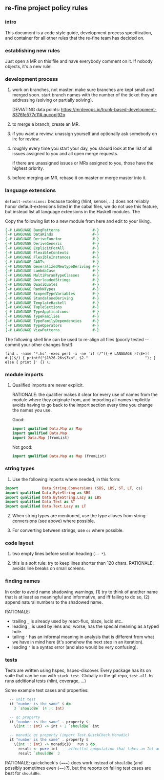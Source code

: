 
## re-fine project policy rules

### intro

This document is a code style guide, development process
specification, and container for all other rules that the re-fine team
has decided on.


### establishing new rules

Just open a MR on this file and have everybody comment on it.  If
nobody objects, it's a new rule!


### development process

1. work on branches, not master.  make sure branches are kept small
   and merged soon.  start branch names with the number of the ticket
   they are addressing (solving or partially solving).

   DEVIATING data points: https://mrdevops.io/trunk-based-development-8376fe577c11#.qucopj92o

2. to merge a branch, create an MR.

3. if you want a review, unassign yourself and optionally ask somebody
   on irc for review.

4. roughly every time you start your day, you should look at the list
   of all issues assigned to you and all open merge requests.

   if there are unassigned issues or MRs assigned to you, those have
   the highest priority.

5. before merging an MR, rebase it on master or merge master into it.


### language extensions

`default-extensions:` because tooling (hlint, sensei, ...) does not
reliably honor default-extensions listed in the cabal files, we do not
use this feature, but instead list all language extensions in the
Haskell modules.  The

Copy the following list to a new module from here and edit to your
liking.

```haskell
{-# LANGUAGE BangPatterns               #-}
{-# LANGUAGE DataKinds                  #-}
{-# LANGUAGE DeriveFunctor              #-}
{-# LANGUAGE DeriveGeneric              #-}
{-# LANGUAGE ExplicitForAll             #-}
{-# LANGUAGE FlexibleContexts           #-}
{-# LANGUAGE FlexibleInstances          #-}
{-# LANGUAGE GADTs                      #-}
{-# LANGUAGE GeneralizedNewtypeDeriving #-}
{-# LANGUAGE LambdaCase                 #-}
{-# LANGUAGE MultiParamTypeClasses      #-}
{-# LANGUAGE OverloadedStrings          #-}
{-# LANGUAGE QuasiQuotes                #-}
{-# LANGUAGE RankNTypes                 #-}
{-# LANGUAGE ScopedTypeVariables        #-}
{-# LANGUAGE StandaloneDeriving         #-}
{-# LANGUAGE TemplateHaskell            #-}
{-# LANGUAGE TupleSections              #-}
{-# LANGUAGE TypeApplications           #-}
{-# LANGUAGE TypeFamilies               #-}
{-# LANGUAGE TypeFamilyDependencies     #-}
{-# LANGUAGE TypeOperators              #-}
{-# LANGUAGE ViewPatterns               #-}
```

The following shell line can be used to re-align all files (poorly
tested -- commit your other changes first!):

```shell
find . -name '*.hs' -exec perl -i -ne 'if (/^({-# LANGUAGE )(\S+)( #-})$/) { printf("$1%26.26s$3\n", $2."                          "); } else { print }' {} \;
```


### module imports

1. Qualified imports are never explicit.

   RATIONALE: the qualifier makes it clear for every use of names from
   the module where they originate from, and importing all names
   implicitly avoids having to go back to the import section every
   time you change the names you use.

   Good:

   ```haskell
   import qualified Data.Map as Map
   import qualified Data.Map
   import Data.Map (fromList)
   ```

   Not good:

   ```haskell
   import qualified Data.Map as Map (fromList)
   ```


### string types

1. Use the following imports where needed, in this form:

```haskell
import           Data.String.Conversions (SBS, LBS, ST, LT, cs)
import qualified Data.ByteString as SBS
import qualified Data.ByteString.Lazy as LBS
import qualified Data.Text as ST
import qualified Data.Text.Lazy as LT
```

2. When string types are mentioned, use the type aliases from
   string-conversions (see above) where possible.

3. For converting between strings, use `cs` where possible.


### code layout

1. two empty lines before section heading (`-- *`).

2. this is a soft rule: try to keep lines shorter than 120 chars.
   RATIONALE: avoids line breaks on small screens.


### finding names

In order to avoid name shadowing warnings, (1) try to think of another
name that is at least as meaningful and informative, and iff failing
to do so, (2) append natural numbers to the shadowed name.

RATIONALE:
- trailing `_` is already used by react-flux, blaze, lucid etc..
- leading `_` is used by lens and, worse, has the special meaning as a
  typed hole.
- tailing `'` has an informal meaning in analysis that is different from
  what we have in mind here (it's somehow the next step in an
  iteration).
- leading `'` is a syntax error (and also would be very confusing).


### tests

Tests are written using hspec, hspec-discover.  Every package has its
on suite that can be run with `stack test`.  Globally in the git repo,
`test-all.hs` runs additional tests (hlint, coverage, ...)

Some example test cases and properties:

```haskell
  -- unit test
  it "number is the same" $ do
    3 `shouldBe` (4 :: Int)

  -- qc property
  it "number is the same" . property $
    \(int :: Int) -> int + 1 `shouldBe` int

  -- monadic qc property (import Test.QuickCheck.Monadic)
  it "number is the same" . property $
    \(int :: Int) -> monadicIO . run $ do
      result <- pure int  -- effectful computation that takes an Int and yields an Int.
      result `shouldBe` 3
```

RATIONALE: quickcheck's `(===)` does work instead of `shouldBe` (and
possibly sometimes even `(==)`?), but the reports on failing test
cases are best for `shouldBe`.
